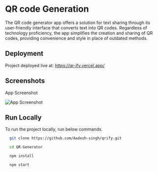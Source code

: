 # QR code Generation

The QR code generator app offers a solution for text sharing through its user-friendly interface that converts text into QR codes. Regardless of technology proficiency, the app simplifies the creation and sharing of QR codes, providing convenience and style in place of outdated methods.

## Deployment

Project deployed live at: https://qr-ify.vercel.app/

## Screenshots

App Screenshot

![App Screenshot](https://media.licdn.com/dms/image/D4D2DAQEVcWGwupx4uw/profile-treasury-image-shrink_800_800/0/1694260107833?e=1708945200&v=beta&t=Bix4Ok8gfexr1mjv4Hbi6L9Kza4nOllogkQ3mvDksTQ)

## Run Locally

To run the project locally, run below commands.

```bash
  git clone https://github.com/Aadesh-singh/qrify.git
```

```bash
  cd QR-Generator
```

```bash
  npm install
```

```bash
  npm start
```
